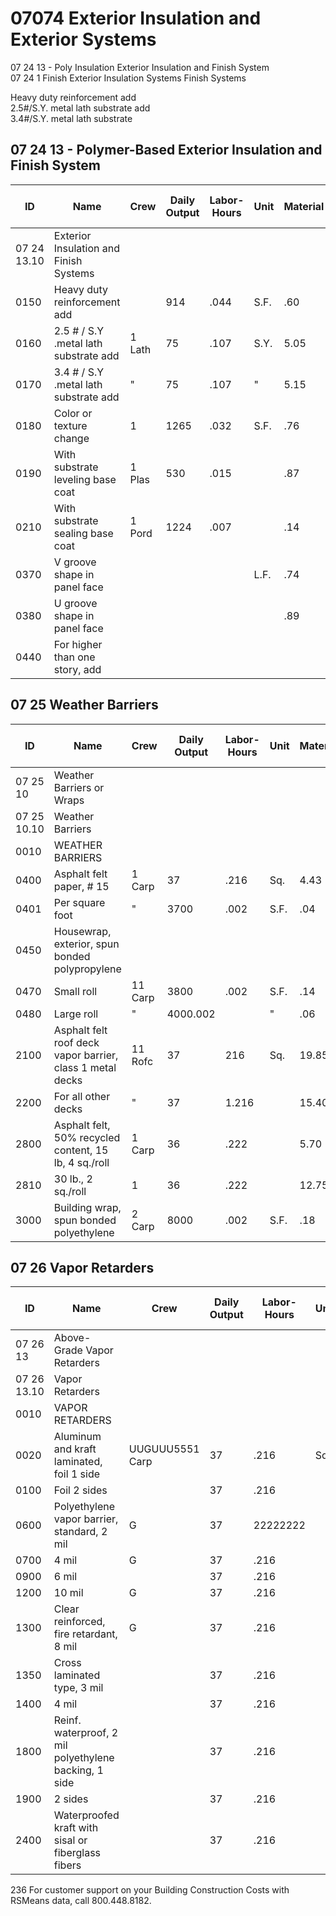 # 07074 Exterior Insulation and Exterior Systems

07 24 13 - Poly Insulation Exterior Insulation and Finish System  
07 24 1 Finish Exterior Insulation Systems Finish Systems

Heavy duty reinforcement add  
2.5#/S.Y. metal lath substrate add  
3.4#/S.Y. metal lath substrate

## 07 24 13 - Polymer-Based Exterior Insulation and Finish System

| ID    | Name                                              | Crew     | Daily Output | Labor-Hours | Unit | Material | Labor | Equipment | Total   | Total Incl O&P |
|-------|---------------------------------------------------|----------|-------------|-------------|------|----------|-------|-----------|---------|----------------|
| 07 24 13.10 | Exterior Insulation and Finish Systems           |          |             |             |      |          |       |           |         |                |
| 0150  | Heavy duty reinforcement add                      |          | 914         | .044        | S.F. | .60      | 2.15  | .12       | 2.87    | 4              |
| 0160  | 2.5 # / S.Y .metal lath substrate add             | 1 Lath   | 75          | .107        | S.Y. | 5.05     | 5.95  |           | 11      | 14.2           |
| 0170  | 3.4 # / S.Y .metal lath substrate add             | "        | 75          | .107        | "    | 5.15     | 5.95  |           | 11.101  | 14.4           |
| 0180  | Color or texture change                           | 1        | 1265        | .032        | S.F. | .76      | 1.56  | .09       | 2.4=    | 3.2            |
| 0190  | With substrate leveling base coat                 | 1 Plas   | 530         | .015        |      | .87      | .78   |           | 1.65    | 2.1            |
| 0210  | With substrate sealing base coat                  | 1 Pord   | 1224        | .007        |      | .14      | .31   |           | .45     | 6              |
| 0370  | V groove shape in panel face                      |          |             |             | L.F. | .74      |       |           | 74      | 8              |
| 0380  | U groove shape in panel face                      |          |             |             |      | .89      |       |           | .89     | S              |
| 0440  | For higher than one story, add                    |          |             |             |      |          | 25 %  |           |         |                |

## 07 25 Weather Barriers

| ID    | Name                                              | Crew     | Daily Output | Labor-Hours | Unit | Material | Labor | Equipment | Total   | Total Incl O&P |
|-------|---------------------------------------------------|----------|-------------|-------------|------|----------|-------|-----------|---------|----------------|
| 07 25 10 | Weather Barriers or Wraps                          |          |             |             |      |          |       |           |         |                |
| 07 25 10.10 | Weather Barriers                                 |          |             |             |      |          |       |           |         |                |
| 0010  | WEATHER BARRIERS                                   |          |             |             |      |          |       |           |         |                |
| 0400  | Asphalt felt paper, # 15                            | 1 Carp   | 37          | .216        | Sq.  | 4.43     | 12.15 |           | 16.58   | 23             |
| 0401  | Per square foot                                    | "        | 3700        | .002        | S.F. | .04      | .12   |           | .16     |                |
| 0450  | Housewrap, exterior, spun bonded polypropylene      |          |             |             |      |          |       |           |         |                |
| 0470  | Small roll                                         | 11 Carp  | 3800        | .002        | S.F. | .14      | .12   |           | .26     | .              |
| 0480  | Large roll                                         | "        | 4000.002    |             | "    | .06      | .11   |           | .17     | r7             |
| 2100  | Asphalt felt roof deck vapor barrier, class 1 metal decks | 11 Rofc  | 37          | 216         | Sq.  | 19.85    | 10.70 |           | 30.55   | 39.5           |
| 2200  | For all other decks                                | "        | 37          | 1.216       |      | 15.40    | 10.70 |           | 26.10   | 34.5           |
| 2800  | Asphalt felt, 50% recycled content, 15 lb, 4 sq./roll | 1 Carp   | 36          | .222        |      | 5.70     | 12.50 |           | 18.20   | 25             |
| 2810  | 30 lb., 2 sq./roll                                 | 1        | 36          | .222        |      | 12.75    | 12.50 |           | 25.25   | 32.5           |
| 3000  | Building wrap, spun bonded polyethylene             | 2 Carp   | 8000        | .002        | S.F. | .18      | .11   |           | .29     |                |

## 07 26 Vapor Retarders

| ID    | Name                                              | Crew     | Daily Output | Labor-Hours | Unit | Material | Labor | Equipment | Total   | Total Incl O&P |
|-------|---------------------------------------------------|----------|-------------|-------------|------|----------|-------|-----------|---------|----------------|
| 07 26 13 | Above-Grade Vapor Retarders                         |          |             |             |      |          |       |           |         |                |
| 07 26 13.10 | Vapor Retarders                                    |          |             |             |      |          |       |           |         |                |
| 0010  | VAPOR RETARDERS                                      |          |             |             |      |          |       |           |         |                |
| 0020  | Aluminum and kraft laminated, foil 1 side            | UUGUUU5551 Carp | 37   | .216        | Sq.  | 12       | 12.15 |           | 24.15   | 31.5           |
| 0100  | Foil 2 sides                                         |          | 37          | .216        |      | 17.55    | 12.15 |           | 29.70   | 37.5           |
| 0600  | Polyethylene vapor barrier, standard, 2 mil          | G        | 37          | 22222222    |      | 2        | 12.15 |           | 14.15   | 20.5           |
| 0700  | 4 mil                                               | G        | 37          | .216        |      | 4.40     | 12.15 |           | 16.55   | 23             |
| 0900  | 6 mil                                               |          | 37          | .216        |      | 6        | 12.15 |           | 18.15   | 24.5           |
| 1200  | 10 mil                                              | G        | 37          | .216        |      | 8.15     | 12.15 |           | 20.30   | 27             |
| 1300  | Clear reinforced, fire retardant, 8 mil             | G        | 37          | .216        |      | 25.50    | 12.15 |           | 37.65   | 46             |
| 1350  | Cross laminated type, 3 mil                         |          | 37          | .216        |      | 12.30    | 12.15 |           | 24.45   | 31.5           |
| 1400  | 4 mil                                               |          | 37          | .216        |      | 13.65    | 12.15 |           | 25.80   | 33             |
| 1800  | Reinf. waterproof, 2 mil polyethylene backing, 1 side|          | 37          | .216        |      | 11.50    | 12.15 |           | 23.65   | 31             |
| 1900  | 2 sides                                             |          | 37          | .216        |      | 14.50    | 12.15 |           | 26.65   | 330            |
| 2400  | Waterproofed kraft with sisal or fiberglass fibers  |          | 37          | .216        |      | 18.05    | 12.15 |           | 30.20   | 38             |

236 For customer support on your Building Construction Costs with RSMeans data, call 800.448.8182.